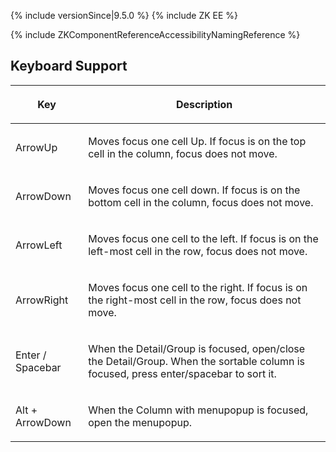  {% include
versionSince\|9.5.0 %} {% include ZK EE %}

{% include ZKComponentReferenceAccessibilityNamingReference %}

## Keyboard Support

<table>
<thead>
<tr class="header">
<th><center>
<p>Key</p>
</center></th>
<th><center>
<p>Description</p>
</center></th>
</tr>
</thead>
<tbody>
<tr class="odd">
<td><p>ArrowUp</p></td>
<td><p>Moves focus one cell Up. If focus is on the top cell in the
column, focus does not move.</p></td>
</tr>
<tr class="even">
<td><p>ArrowDown</p></td>
<td><p>Moves focus one cell down. If focus is on the bottom cell in the
column, focus does not move.</p></td>
</tr>
<tr class="odd">
<td><p>ArrowLeft</p></td>
<td><p>Moves focus one cell to the left. If focus is on the left-most
cell in the row, focus does not move.</p></td>
</tr>
<tr class="even">
<td><p>ArrowRight</p></td>
<td><p>Moves focus one cell to the right. If focus is on the right-most
cell in the row, focus does not move.</p></td>
</tr>
<tr class="odd">
<td><p>Enter / Spacebar</p></td>
<td><p>When the Detail/Group is focused, open/close the Detail/Group.
When the sortable column is focused, press enter/spacebar to sort
it.</p></td>
</tr>
<tr class="even">
<td><p>Alt + ArrowDown</p></td>
<td><p>When the Column with menupopup is focused, open the
menupopup.</p></td>
</tr>
</tbody>
</table>
